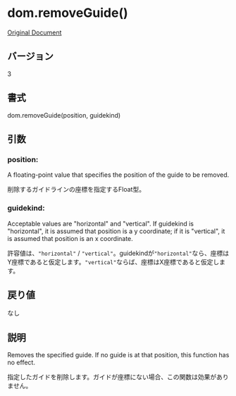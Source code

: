 # dom.removeGuide()

[Original Document](http://help.adobe.com/en_US/fireworks/cs/extend/WS5b3ccc516d4fbf351e63e3d1183c94856c-7bed.html)

## バージョン

3

## 書式

dom.removeGuide(position, guidekind)

## 引数
     
### position:

A floating-point value that specifies the position of the guide to be removed. 

削除するガイドラインの座標を指定するFloat型。

### guidekind:

Acceptable values are "horizontal" and "vertical". If guidekind is "horizontal", it is assumed that position is a y coordinate; if it is "vertical", it is assumed that position is an x coordinate.

許容値は、```"horizontal"``` / ```"vertical"```。guidekindが```"horizontal"```なら、座標はY座標であると仮定します。```"vertical"```ならば、座標はX座標であると仮定します。

## 戻り値

なし

## 説明

Removes the specified guide. If no guide is at that position, this function has no effect.

指定したガイドを削除します。ガイドが座標にない場合、この関数は効果がありません。
